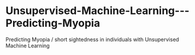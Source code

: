# Unsupervised-Machine-Learning---Predicting-Myopia
Predicting Myopia / short sightedness in individuals with Unsupervised Machine Learning 
